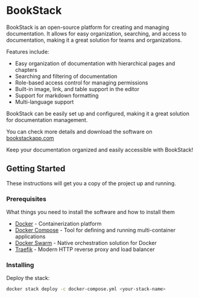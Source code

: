 # BookStack

BookStack is an open-source platform for creating and managing documentation. It allows for easy organization, searching, and access to documentation, making it a great solution for teams and organizations.

Features include:

- Easy organization of documentation with hierarchical pages and chapters
- Searching and filtering of documentation
- Role-based access control for managing permissions
- Built-in image, link, and table support in the editor
- Support for markdown formatting
- Multi-language support

BookStack can be easily set up and configured, making it a great solution for documentation management.

You can check more details and download the software on [bookstackapp.com](https://www.bookstackapp.com/)

Keep your documentation organized and easily accessible with BookStack!

## Getting Started

These instructions will get you a copy of the project up and running.

### Prerequisites

What things you need to install the software and how to install them

- [Docker](https://www.docker.com/) - Containerization platform
- [Docker Compose](https://docs.docker.com/compose/) - Tool for defining and running multi-container applications
- [Docker Swarm](https://docs.docker.com/engine/swarm/) - Native orchestration solution for Docker
- [Traefik](https://traefik.io/) - Modern HTTP reverse proxy and load balancer

### Installing

Deploy the stack:

```bash
docker stack deploy -c docker-compose.yml <your-stack-name>
```
